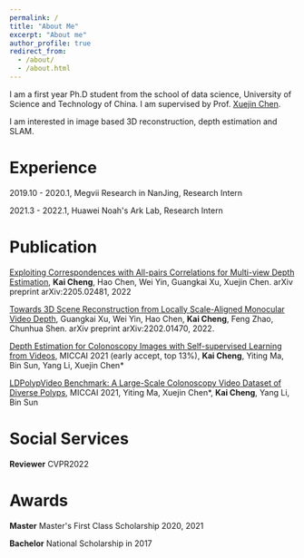 ```yaml
---
permalink: /
title: "About Me"
excerpt: "About me"
author_profile: true
redirect_from: 
  - /about/
  - /about.html
---
```


I am a first year Ph.D student from the school of data science, University of Science and Technology of China. I am supervised by Prof. [Xuejin Chen](http://staff.ustc.edu.cn/~xjchen99/).

I am interested in image based 3D reconstruction, depth estimation and SLAM.

Experience
======
2019.10 - 2020.1, Megvii Research in NanJing, Research Intern

2021.3 - 2022.1, Huawei Noah's Ark Lab, Research Intern

Publication
======
[Exploiting Correspondences with All-pairs Correlations for Multi-view Depth Estimation](https://arxiv.org/abs/2205.02481), **Kai Cheng**, Hao Chen, Wei Yin, Guangkai Xu, Xuejin Chen. arXiv preprint arXiv:2205.02481, 2022

[Towards 3D Scene Reconstruction from Locally Scale-Aligned Monocular Video Depth](https://arxiv.org/abs/2202.01470v2), Guangkai Xu, Wei Yin, Hao Chen, **Kai Cheng**, Feng Zhao, Chunhua Shen. arXiv preprint arXiv:2202.01470, 2022.

[Depth Estimation for Colonoscopy Images with Self-supervised Learning from Videos](https://link.springer.com/chapter/10.1007/978-3-030-87231-1_12), MICCAI 2021 (early accept, top 13%),
**Kai Cheng**, Yiting Ma, Bin Sun, Yang Li, Xuejin Chen*

[LDPolypVideo Benchmark: A Large-Scale Colonoscopy Video Dataset of Diverse Polyps](https://link.springer.com/chapter/10.1007/978-3-030-87240-3_37), MICCAI 2021, 
Yiting Ma, Xuejin Chen*, **Kai Cheng**, Yang Li, Bin Sun

Social Services
======
**Reviewer**
CVPR2022

Awards
======
**Master**
Master's First Class Scholarship 2020, 2021


**Bachelor**
National Scholarship in 2017

